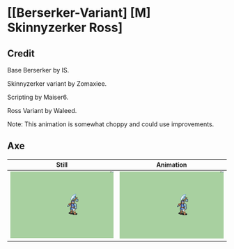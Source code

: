 # [\[Berserker-Variant\] \[M\] Skinnyzerker Ross]

## Credit

Base Berserker by IS.

Skinnyzerker variant by Zomaxiee.

Scripting by Maiser6.

Ross Variant by Waleed.

Note: This animation is somewhat choppy and could use improvements.

## Axe

| Still | Animation |
| :---: | :-------: |
| ![Axe still](./Axe_000.png) | ![Axe animation](./Axe.gif) |
